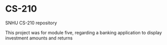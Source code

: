 # CS-210
SNHU CS-210 repository

This project was for module five, regarding a banking application to display investment amounts and returns
